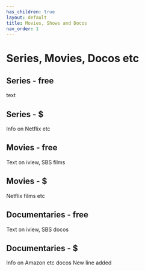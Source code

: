 ```yaml
---
has_children: true
layout: default
title: Movies, Shows and Docos
nav_order: 1
---
```


# Series, Movies, Docos etc
## Series - free
text
## Series - $
Info on Netflix etc
## Movies - free
Text on iview, SBS films
## Movies - $
Netflix films etc
## Documentaries - free
Text on iview, SBS docos
## Documentaries - $
Info on Amazon etc docos
New line added

